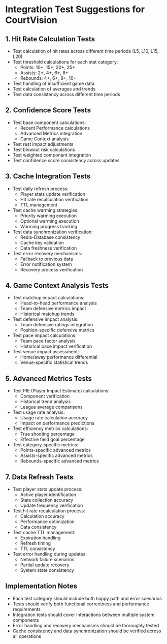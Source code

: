 # Integration Test Suggestions for CourtVision

## 1. Hit Rate Calculation Tests

- Test calculation of hit rates across different time periods (L5, L10, L15, L20)
- Test threshold calculations for each stat category:
  - Points: 10+, 15+, 20+, 25+
  - Assists: 2+, 4+, 6+, 8+
  - Rebounds: 4+, 6+, 8+, 10+
- Test handling of insufficient game data
- Test calculation of averages and trends
- Test data consistency across different time periods

## 2. Confidence Score Tests

- Test base component calculations:
  - Recent Performance calculations
  - Advanced Metrics integration
  - Game Context analysis
- Test rest impact adjustments
- Test blowout risk calculations
- Test weighted component integration
- Test confidence score consistency across updates

## 3. Cache Integration Tests

- Test daily refresh process:
  - Player stats update verification
  - Hit rate recalculation verification
  - TTL management
- Test cache warming strategies:
  - Priority warming execution
  - Optional warming execution
  - Warming progress tracking
- Test data synchronization verification:
  - Redis-Database consistency
  - Cache key validation
  - Data freshness verification
- Test error recovery mechanisms:
  - Fallback to previous data
  - Error notification system
  - Recovery process verification

## 4. Game Context Analysis Tests

- Test matchup impact calculations:
  - Head-to-head performance analysis
  - Team defensive metrics impact
  - Historical matchup trends
- Test defensive impact analysis:
  - Team defensive ratings integration
  - Position-specific defensive metrics
- Test pace impact calculations:
  - Team pace factor analysis
  - Historical pace impact verification
- Test venue impact assessment:
  - Home/away performance differential
  - Venue-specific statistical trends

## 5. Advanced Metrics Tests

- Test PIE (Player Impact Estimate) calculations:
  - Component verification
  - Historical trend analysis
  - League average comparisons
- Test usage rate analysis:
  - Usage rate calculation accuracy
  - Impact on performance predictions
- Test efficiency metrics calculations:
  - True shooting percentage
  - Effective field goal percentage
- Test category-specific metrics:
  - Points-specific advanced metrics
  - Assists-specific advanced metrics
  - Rebounds-specific advanced metrics

## 7. Data Refresh Tests

- Test player stats update process:
  - Active player identification
  - Stats collection accuracy
  - Update frequency verification
- Test hit rate recalculation process:
  - Calculation accuracy
  - Performance optimization
  - Data consistency
- Test cache TTL management:
  - Expiration handling
  - Refresh timing
  - TTL consistency
- Test error handling during updates:
  - Network failure scenarios
  - Partial update recovery
  - System state consistency

## Implementation Notes

- Each test category should include both happy path and error scenarios
- Tests should verify both functional correctness and performance requirements
- Integration tests should cover interactions between multiple system components
- Error handling and recovery mechanisms should be thoroughly tested
- Cache consistency and data synchronization should be verified across all operations

